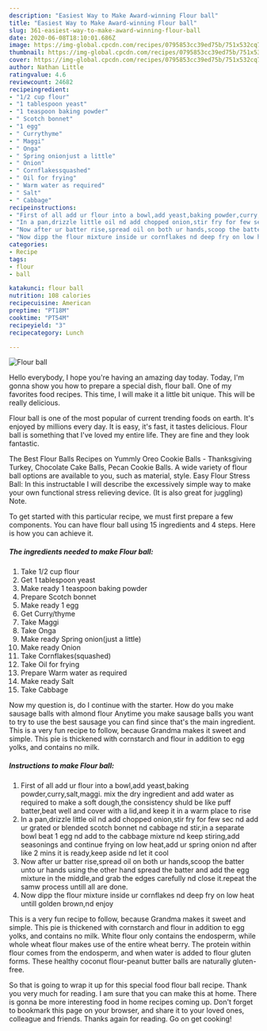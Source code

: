 ```yaml
---
description: "Easiest Way to Make Award-winning Flour ball"
title: "Easiest Way to Make Award-winning Flour ball"
slug: 361-easiest-way-to-make-award-winning-flour-ball
date: 2020-06-08T18:10:01.686Z
image: https://img-global.cpcdn.com/recipes/0795853cc39ed75b/751x532cq70/flour-ball-recipe-main-photo.jpg
thumbnail: https://img-global.cpcdn.com/recipes/0795853cc39ed75b/751x532cq70/flour-ball-recipe-main-photo.jpg
cover: https://img-global.cpcdn.com/recipes/0795853cc39ed75b/751x532cq70/flour-ball-recipe-main-photo.jpg
author: Nathan Little
ratingvalue: 4.6
reviewcount: 24682
recipeingredient:
- "1/2 cup flour"
- "1 tablespoon yeast"
- "1 teaspoon baking powder"
- " Scotch bonnet"
- "1 egg"
- " Currythyme"
- " Maggi"
- " Onga"
- " Spring onionjust a little"
- " Onion"
- " Cornflakessquashed"
- " Oil for frying"
- " Warm water as required"
- " Salt"
- " Cabbage"
recipeinstructions:
- "First of all add ur flour into a bowl,add yeast,baking powder,curry,salt,maggi. mix the dry ingredient and add water as required to make a soft dough,the consistency shuld be like puff batter,beat well and cover with a lid,and keep it in a warm place to rise"
- "In a pan,drizzle little oil nd add chopped onion,stir fry for few sec nd add ur grated or blended scotch bonnet nd cabbage nd stir,in a separate bowl beat 1 egg nd add to the cabbage mixture nd keep stiring,add seasonings and continue frying on low heat,add ur spring onion nd after like 2 mins it is ready,keep aside nd let it cool"
- "Now after ur batter rise,spread oil on both ur hands,scoop the batter unto ur hands using the other hand spread the batter and add the egg mixture in the middle,and grab the edges carefully nd close it.repeat the samw process untill all are done."
- "Now dipp the flour mixture inside ur cornflakes nd deep fry on low heat untill golden brown,nd enjoy"
categories:
- Recipe
tags:
- flour
- ball

katakunci: flour ball 
nutrition: 108 calories
recipecuisine: American
preptime: "PT18M"
cooktime: "PT54M"
recipeyield: "3"
recipecategory: Lunch

---
```



![Flour ball](https://img-global.cpcdn.com/recipes/0795853cc39ed75b/751x532cq70/flour-ball-recipe-main-photo.jpg)

Hello everybody, I hope you're having an amazing day today. Today, I'm gonna show you how to prepare a special dish, flour ball. One of my favorites food recipes. This time, I will make it a little bit unique. This will be really delicious.

Flour ball is one of the most popular of current trending foods on earth. It's enjoyed by millions every day. It is easy, it's fast, it tastes delicious. Flour ball is something that I've loved my entire life. They are fine and they look fantastic.

The Best Flour Balls Recipes on Yummly Oreo Cookie Balls - Thanksgiving Turkey, Chocolate Cake Balls, Pecan Cookie Balls. A wide variety of flour ball options are available to you, such as material, style. Easy Flour Stress Ball: In this instructable I will describe the excessively simple way to make your own functional stress relieving device. (It is also great for juggling) Note.


To get started with this particular recipe, we must first prepare a few components. You can have flour ball using 15 ingredients and 4 steps. Here is how you can achieve it.

<!--inarticleads1-->

##### The ingredients needed to make Flour ball:

1. Take 1/2 cup flour
1. Get 1 tablespoon yeast
1. Make ready 1 teaspoon baking powder
1. Prepare  Scotch bonnet
1. Make ready 1 egg
1. Get  Curry/thyme
1. Take  Maggi
1. Take  Onga
1. Make ready  Spring onion(just a little)
1. Make ready  Onion
1. Take  Cornflakes(squashed)
1. Take  Oil for frying
1. Prepare  Warm water as required
1. Make ready  Salt
1. Take  Cabbage


Now my question is, do I continue with the starter. How do you make sausage balls with almond flour Anytime you make sausage balls you want to try to use the best sausage you can find since that&#39;s the main ingredient. This is a very fun recipe to follow, because Grandma makes it sweet and simple. This pie is thickened with cornstarch and flour in addition to egg yolks, and contains no milk. 

<!--inarticleads2-->

##### Instructions to make Flour ball:

1. First of all add ur flour into a bowl,add yeast,baking powder,curry,salt,maggi. mix the dry ingredient and add water as required to make a soft dough,the consistency shuld be like puff batter,beat well and cover with a lid,and keep it in a warm place to rise
1. In a pan,drizzle little oil nd add chopped onion,stir fry for few sec nd add ur grated or blended scotch bonnet nd cabbage nd stir,in a separate bowl beat 1 egg nd add to the cabbage mixture nd keep stiring,add seasonings and continue frying on low heat,add ur spring onion nd after like 2 mins it is ready,keep aside nd let it cool
1. Now after ur batter rise,spread oil on both ur hands,scoop the batter unto ur hands using the other hand spread the batter and add the egg mixture in the middle,and grab the edges carefully nd close it.repeat the samw process untill all are done.
1. Now dipp the flour mixture inside ur cornflakes nd deep fry on low heat untill golden brown,nd enjoy


This is a very fun recipe to follow, because Grandma makes it sweet and simple. This pie is thickened with cornstarch and flour in addition to egg yolks, and contains no milk. White flour only contains the endosperm, while whole wheat flour makes use of the entire wheat berry. The protein within flour comes from the endosperm, and when water is added to flour gluten forms. These healthy coconut flour-peanut butter balls are naturally gluten-free. 

So that is going to wrap it up for this special food flour ball recipe. Thank you very much for reading. I am sure that you can make this at home. There is gonna be more interesting food in home recipes coming up. Don't forget to bookmark this page on your browser, and share it to your loved ones, colleague and friends. Thanks again for reading. Go on get cooking!
